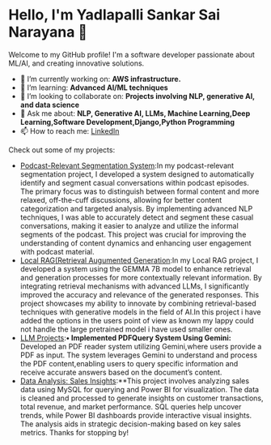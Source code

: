 # Hello, I'm Yadlapalli Sankar Sai Narayana 👋

Welcome to my GitHub profile! I'm a software developer passionate about ML/AI, and creating innovative solutions.

- 🔭 I’m currently working on: **AWS infrastructure.**
- 🌱 I’m learning: **Advanced AI/ML techniques**
- 👯 I’m looking to collaborate on: **Projects involving NLP, generative AI, and data science**
- 💬 Ask me about: **NLP, Generative AI, LLMs, Machine Learning,Deep Learning,Software Development,Django,Python Programming**
- 📫 How to reach me: [LinkedIn](https://www.linkedin.com/in/sankar-sai-narayana-yadlapalli/)

Check out some of my projects:

- [Podcast-Relevant Segmentation System](https://github.com/s-a-n-k-a-r-2-7-0-6/podcast-segmentation):In my podcast-relevant segmentation project, I developed a system designed to automatically identify and segment casual conversations within podcast episodes. The primary focus was to distinguish between formal content and more relaxed, off-the-cuff discussions, allowing for better content categorization and targeted analysis. By implementing advanced NLP techniques, I was able to accurately detect and segment these casual conversations, making it easier to analyze and utilize the informal segments of the podcast. This project was crucial for improving the understanding of content dynamics and enhancing user engagement with podcast material.
- [Local RAG(Retrieval Augumented Generation](https://github.com/s-a-n-k-a-r-2-7-0-6/Local-RAG-Retrieval-Augmented-Generation-):In my Local RAG project, I developed a system using the GEMMA 7B model to enhance retrieval and generation processes for more contextually relevant information. By integrating retrieval mechanisms with advanced LLMs, I significantly improved the accuracy and relevance of the generated responses. This project showcases my ability to innovate by combining retrieval-based techniques with generative models in the field of AI.In this project i have added the options in the users point of view as known my lappy could not handle the large pretrained model i have used smaller ones.
- [LLM Projects](https://github.com/s-a-n-k-a-r-2-7-0-6/LLM-Projects):**• Implemented PDFQuery System Using Gemini:** Developed an PDF reader system utilizing Gemini,where users provide a PDF as input. The
 system leverages Gemini to understand and process the PDF content,enabling users to query specific information and receive accurate answers
 based on the document’s content.
- [Data Analysis: Sales Insights](https://github.com/s-a-n-k-a-r-2-7-0-6/DATA-ANALYSIS-SALES-INSIGHTS):**This project involves analyzing sales data using MySQL for querying and Power BI for visualization. The data is cleaned and processed to generate insights on customer transactions, total revenue, and market performance. SQL queries help uncover trends, while Power BI dashboards provide interactive visual insights. The analysis aids in strategic decision-making based on key sales metrics.
Thanks for stopping by!
